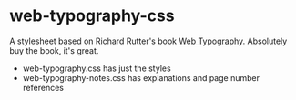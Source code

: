 # web-typography-css
A stylesheet based on Richard Rutter's book [Web Typography](http://www.book.webtypography.net/). Absolutely buy the book, it's great.

- web-typography.css has just the styles
- web-typography-notes.css has explanations and page number references
